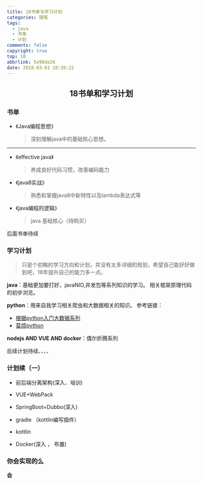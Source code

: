 ```yaml
---
title: 18书单与学习计划
categories: 随笔
tags:
  - java
  - 书单
  - 计划
comments: false
copyright: true
top: 10
abbrlink: 5e98de26
date: 2018-03-01 10:39:22
---
```


## <center>18书单和学习计划</center>

### 书单

* 《Java编程思想》
  &nbsp;&nbsp;
  > 深刻理解java中的基础核心思想。
------

* 《effective java》
  &nbsp;&nbsp;
  > 养成良好代码习惯，改善编码能力

<!--more-->

* 《java8实战》
  &nbsp;&nbsp;
  > 熟悉和掌握java8中新特性以及lambda表达式等

* 《java编程的逻辑》
  &nbsp;&nbsp;
  > java 基础核心（待购买）

后面书单待续

### 学习计划

> 只是个初略的学习方向和计划，并没有太多详细的规划，希望自己能好好做到吧，18年提升自己的能力多一点。

**java**：基础更加要打好，javaNIO,并发包等系列知识的学习。
相关框架原理代码的初步浏览。

**python**：用来自我学习相关爬虫和大数据相关的知识。
参考链接：
  * [根据python入门大数据系列](https://mp.weixin.qq.com/s/hd50KSm3x4_SjWFeSxYOvQ)
  * [莫烦python](https://morvanzhou.github.io/)

**nodejs AND VUE AND docker**：偶尔折腾系列

后续计划待续、、、、

### 计划续（一）

* 前后端分离架构(深入、培训)

* VUE+WebPack

* SpringBoot+Dubbo(深入)

* gradle （kottlin编写插件）

* kottlin

* Docker(深入 ， 布置)

### 你会实现的么

**会**